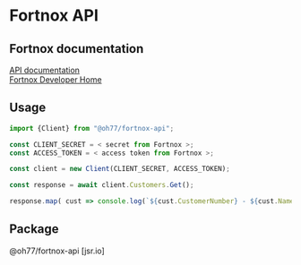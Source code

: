 # Fortnox API

## Fortnox documentation
[API documentation](https://apps.fortnox.se/apidocs)<br/>
[Fortnox Developer Home](https://developer.fortnox.se/)

## Usage
```ts
import {Client} from "@oh77/fortnox-api";

const CLIENT_SECRET = < secret from Fortnox >;
const ACCESS_TOKEN = < access token from Fortnox >;

const client = new Client(CLIENT_SECRET, ACCESS_TOKEN);

const response = await client.Customers.Get();

response.map( cust => console.log(`${cust.CustomerNumber} - ${cust.Name}`));
```

## Package
@oh77/fortnox-api [jsr.io]

